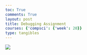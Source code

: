 ```yaml
---
toc: True
comments: True
layout: post
title: Debugging Assignment
courses: {'compsci': {'week': 20}}
type: tangibles
---
```


<img src="https://jbaza12.github.io/JaredsBlog/images/Screenshot 2024-03-05 092954.png">


